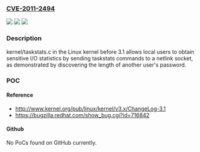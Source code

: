 ### [CVE-2011-2494](https://cve.mitre.org/cgi-bin/cvename.cgi?name=CVE-2011-2494)
![](https://img.shields.io/static/v1?label=Product&message=n%2Fa&color=blue)
![](https://img.shields.io/static/v1?label=Version&message=n%2Fa&color=blue)
![](https://img.shields.io/static/v1?label=Vulnerability&message=n%2Fa&color=brighgreen)

### Description

kernel/taskstats.c in the Linux kernel before 3.1 allows local users to obtain sensitive I/O statistics by sending taskstats commands to a netlink socket, as demonstrated by discovering the length of another user's password.

### POC

#### Reference
- http://www.kernel.org/pub/linux/kernel/v3.x/ChangeLog-3.1
- https://bugzilla.redhat.com/show_bug.cgi?id=716842

#### Github
No PoCs found on GitHub currently.

